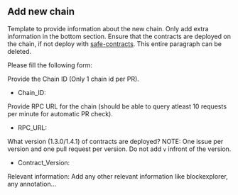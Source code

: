 ## Add new chain

Template to provide information about the new chain. Only add extra information in the bottom section. Ensure that the contracts are deployed on the chain, if not deploy with [safe-contracts](https://github.com/safe-global/safe-contracts). This entire paragraph can be deleted.

Please fill the following form:

Provide the Chain ID (Only 1 chain id per PR).
- Chain_ID: 

Provide RPC URL for the chain (should be able to query atleast 10 requests per minute for automatic PR check).
- RPC_URL: 

What version (1.3.0/1.4.1) of contracts are deployed? NOTE: One issue per version and one pull request per version. Do not add `v` infront of the version.
- Contract_Version: 

Relevant information:
Add any other relevant information like blockexplorer, any annotation...
